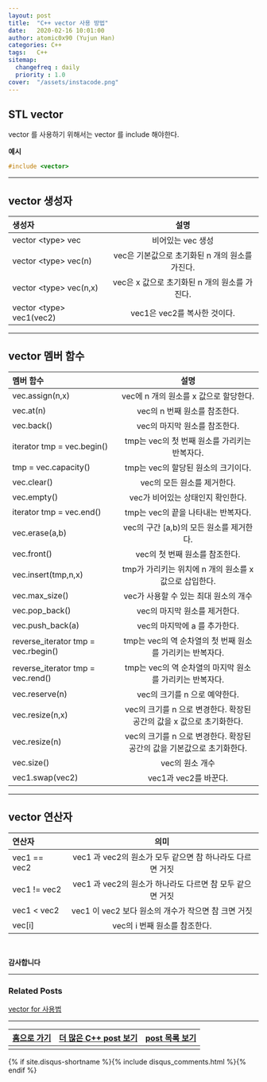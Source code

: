 ```yaml
---
layout: post
title:  "C++ vector 사용 방법"
date:   2020-02-16 10:01:00
author: atomic0x90 (Yujun Han)
categories: C++
tags:   C++
sitemap:
  changefreq : daily
  priority : 1.0
cover:  "/assets/instacode.png"
---
```


## STL vector

vector 를 사용하기 위해서는 vector 를 include 해야한다.

**예시**
```cpp
#include <vector>
```

---

## vector 생성자

생성자				|설명
:------				|:------:
vector \<type\>	vec		|비어있는 vec 생성
vector \<type\> vec(n)		|vec은 기본값으로 초기화된 n 개의 원소를 가진다.
vector \<type\> vec(n,x)	|vec은 x 값으로 초기화된 n 개의 원소를 가진다.
vector \<type\> vec1(vec2)	|vec1은 vec2를 복사한 것이다.


---

## vector 멤버 함수


멤버 함수				|설명
:------					|:------:
vec.assign(n,x) 			|vec에 n 개의 원소를 x 값으로 할당한다.
vec.at(n)				|vec의 n 번째 원소를 참조한다.
vec.back()				|vec의 마지막 원소를 참조한다.
iterator tmp = vec.begin()		|tmp는 vec의 첫 번째 원소를 가리키는 반복자다.
tmp = vec.capacity()			|tmp는 vec의 할당된 원소의 크기이다.
vec.clear()				|vec의 모든 원소를 제거한다.
vec.empty()				|vec가 비어있는 상태인지 확인한다.
iterator tmp = vec.end()		|tmp는 vec의 끝을 나타내는 반복자다.
vec.erase(a,b)				|vec의 구간 [a,b)의 모든 원소를 제거한다.
vec.front()				|vec의 첫 번째 원소를 참조한다.
vec.insert(tmp,n,x)			|tmp가 가리키는 위치에 n 개의 원소를 x 값으로 삽입한다.
vec.max_size()				|vec가 사용할 수 있는 최대 원소의 개수
vec.pop_back()				|vec의 마지막 원소를 제거한다.
vec.push_back(a)			|vec의 마지막에 a 를 추가한다.
reverse_iterator tmp = vec.rbegin()	|tmp는 vec의 역 순차열의 첫 번째 원소를 가리키는 반복자다.
reverse_iterator tmp = vec.rend()	|tmp는 vec의 역 순차열의 마지막 원소를 가리키는 반복자다.
vec.reserve(n)				|vec의 크기를 n 으로 예약한다.
vec.resize(n,x)				|vec의 크기를 n 으로 변경한다. 확장된 공간의 값을 x 값으로 초기화한다.
vec.resize(n)				|vec의 크기를 n 으로 변경한다. 확장된 공간의 값을 기본값으로 초기화한다.
vec.size()				|vec의 원소 개수
vec1.swap(vec2)				|vec1과 vec2를 바꾼다.

---

## vector 연산자

연산자			|의미
:------			|:------:
vec1 == vec2		|vec1 과 vec2의 원소가 모두 같으면 참 하나라도 다르면 거짓
vec1 != vec2		|vec1 과 vec2의 원소가 하나라도 다르면 참 모두 같으면 거짓
vec1 < vec2		|vec1 이 vec2 보다 원소의 개수가 작으면 참 크면 거짓
vec[i]			|vec의 i 번째 원소를 참조한다.



&nbsp;  &nbsp;  &nbsp;  &nbsp;  &nbsp;

**감사합니다**

---

### Related Posts

[vector for 사용법][10]


---


[홈으로 가기][01]       |[더 많은 C++ post 보기][03]            |[post 목록 보기][02]
:------:                |:------:                               |:------:
                        |                                       |


[01]: https://atomic0x90.github.io/ "home"
[02]: https://atomic0x90.github.io/posts/ "posts"
[03]: https://atomic0x90.github.io/posts/#C++ "C++ post"


[10]: https://atomic0x90.github.io/c++/2020/02/19/c++-for.html "vector for문"

{% if site.disqus-shortname %}{% include disqus_comments.html %}{% endif %}


